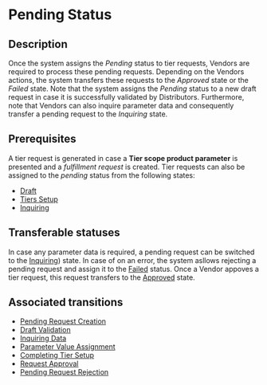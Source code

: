 # Pending Status
## Description
Once the system assigns the *Pending* status to tier requests, Vendors are required to process these pending requests. Depending on the Vendors actions, the system transfers these requests to the *Approved* state or the *Failed* state. Note that the system assigns the *Pending* status to a new draft request in case it is successfully validated by Distributors. Furthermore, note that Vendors can also inquire parameter data and consequently transfer a pending request to the *Inquiring* state.

## Prerequisites
A tier request is generated in case a **Tier scope product parameter** is presented and a *fulfillment request* is created. Tier requests can also be assigned to the *pending* status from the following states:

* [Draft](s-a-draft.html)
* [Tiers Setup](s-c-tiers-setup.html)
* [Inquiring](s-d-inquiring.html)
## Transferable statuses
In case any parameter data is required, a pending request can be switched to the [Inquiring](s-d-inquiring.html)) state.
In case of on an error, the system asllows rejecting a pending request and assign it to the [Failed](s-f-failed.html) status.
Once a Vendor appoves a tier request, this request transfers to the [Approved](s-e-approved.html) state.
## Associated transitions
* [Pending Request Creation](t-2-new-pending.html)
* [Draft Validation](t-4-draft-pending.html)
* [Inquiring Data](t-5-pend-inquiring.html)
* [Parameter Value Assignment](t-6-inq-pending.html) 
* [Completing Tier Setup](t-8-tier-pending.html)
* [Request Approval](t-14-pend-approved.html)
* [Pending Request Rejection](t-15-pend-failed.html) 